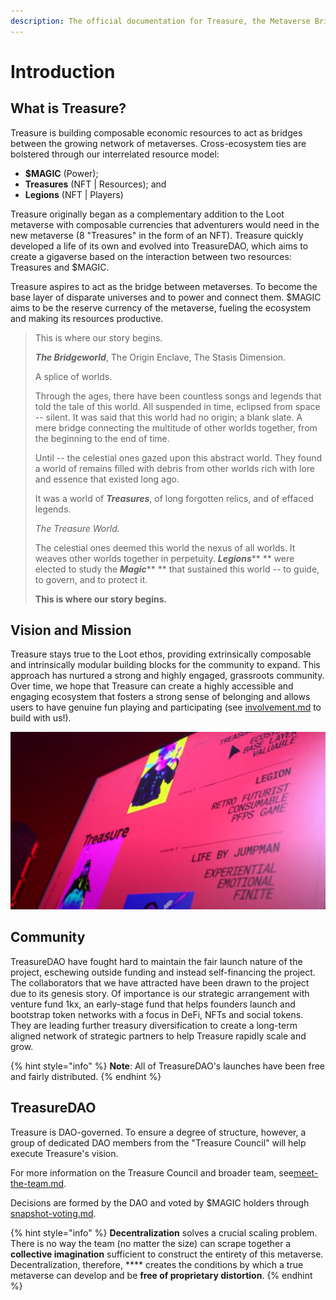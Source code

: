 ```yaml
---
description: The official documentation for Treasure, the Metaverse Bridgeworld.
---
```


# Introduction

## What is Treasure?

Treasure is building composable economic resources to act as bridges between the growing network of metaverses. Cross-ecosystem ties are bolstered through our interrelated resource model:

* **$MAGIC** (Power);
* **Treasures** (NFT | Resources); and&#x20;
* **Legions** (NFT | Players)

Treasure originally began as a complementary addition to the Loot metaverse with composable currencies that adventurers would need in the new metaverse (8 "Treasures" in the form of an NFT). Treasure quickly developed a life of its own and evolved into TreasureDAO, which aims to create a gigaverse based on the interaction between two resources: Treasures and $MAGIC.&#x20;

Treasure aspires to act as the bridge between metaverses. To become the base layer of disparate universes and to power and connect them. $MAGIC aims to be the reserve currency of the metaverse, fueling the ecosystem and making its resources productive.

> This is where our story begins.
>
> _**The Bridgeworld**_, The Origin Enclave, The Stasis Dimension.
>
> A splice of worlds.
>
> Through the ages, there have been countless songs and legends that told the tale of this world. All suspended in time, eclipsed from space -- silent. It was said that this world had no origin; a blank slate. A mere bridge connecting the multitude of other worlds together, from the beginning to the end of time.
>
> Until -- the celestial ones gazed upon this abstract world. They found a world of remains filled with debris from other worlds rich with lore and essence that existed long ago.
>
> It was a world of _**Treasures**_, of long forgotten relics, and of effaced legends.
>
> _The Treasure World._
>
> The celestial ones deemed this world the nexus of all worlds. It weaves other worlds together in perpetuity. _**Legions**_** ** were elected to study the _**Magic**_** ** that sustained this world -- to guide, to govern, and to protect it.
>
> **This is where our story begins.**

## Vision and Mission

Treasure stays true to the Loot ethos, providing extrinsically composable and intrinsically modular building blocks for the community to expand. This approach has nurtured a strong and highly engaged, grassroots community. Over time, we hope that Treasure can create a highly accessible and engaging ecosystem that fosters a strong sense of belonging and allows users to have genuine fun playing and participating (see [involvement.md](get-involved/involvement.md "mention") to build with us!).

![Click to view the "The Composable Metaverse", the TreasureDAO Community WGMI Trailer.](<.gitbook/assets/8udn2uch28hdjs .png>)

## Community

TreasureDAO have fought hard to maintain the fair launch nature of the project, eschewing outside funding and instead self-financing the project. The collaborators that we have attracted have been drawn to the project due to its genesis story. Of importance is our strategic arrangement with venture fund 1kx, an early-stage fund that helps founders launch and bootstrap token networks with a focus in DeFi, NFTs and social tokens. They are leading further treasury diversification to create a long-term aligned network of strategic partners to help Treasure rapidly scale and grow.&#x20;

{% hint style="info" %}
**Note**: All of TreasureDAO's launches have been free and fairly distributed.
{% endhint %}

## TreasureDAO

Treasure is DAO-governed. To ensure a degree of structure, however, a group of dedicated DAO members from the "Treasure Council" will help execute Treasure's vision.&#x20;

For more information on the Treasure Council and broader team, see[meet-the-team.md](meet-the-team.md "mention").

Decisions are formed by the DAO and voted by $MAGIC holders through [snapshot-voting.md](governance/snapshot-voting.md "mention").&#x20;

{% hint style="info" %}
**Decentralization** solves a crucial scaling problem. There is no way the team (no matter the size) can scrape together a **collective imagination** sufficient to construct the entirety of this metaverse. Decentralization, therefore, **** creates the conditions by which a true metaverse can develop and be **free of proprietary distortion**.&#x20;
{% endhint %}
